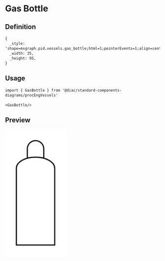 # Gas Bottle

## Definition

```
{
  _style: 'shape=mxgraph.pid.vessels.gas_bottle;html=1;pointerEvents=1;align=center;verticalLabelPosition=bottom;verticalAlign=top;dashed=0;',
  _width: 35,
  _height: 95,
}
```

## Usage

```
import { GasBottle } from '@diac/standard-components-diagrams/procEngVessels'

<GasBottle/>
```

## Preview

<img src="./gas-bottle.png" width="200"/>
